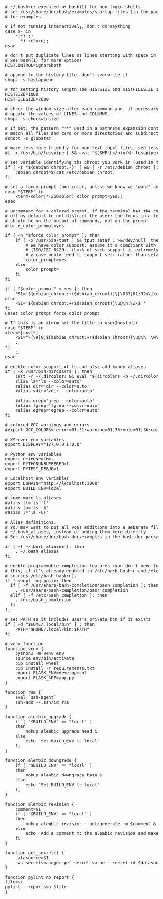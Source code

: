 <pre>
# ~/.bashrc: executed by bash(1) for non-login shells.
# see /usr/share/doc/bash/examples/startup-files (in the package bash-doc)
# for examples

# If not running interactively, don't do anything
case $- in
    *i*) ;;
      *) return;;
esac

# don't put duplicate lines or lines starting with space in the history.
# See bash(1) for more options
HISTCONTROL=ignoreboth

# append to the history file, don't overwrite it
shopt -s histappend

# for setting history length see HISTSIZE and HISTFILESIZE in bash(1)
HISTSIZE=1000
HISTFILESIZE=2000

# check the window size after each command and, if necessary,
# update the values of LINES and COLUMNS.
shopt -s checkwinsize

# If set, the pattern "**" used in a pathname expansion context will
# match all files and zero or more directories and subdirectories.
#shopt -s globstar

# make less more friendly for non-text input files, see lesspipe(1)
#[ -x /usr/bin/lesspipe ] && eval "$(SHELL=/bin/sh lesspipe)"

# set variable identifying the chroot you work in (used in the prompt below)
if [ -z "${debian_chroot:-}" ] && [ -r /etc/debian_chroot ]; then
    debian_chroot=$(cat /etc/debian_chroot)
fi

# set a fancy prompt (non-color, unless we know we "want" color)
case "$TERM" in
    xterm-color|*-256color) color_prompt=yes;;
esac

# uncomment for a colored prompt, if the terminal has the capability; turned
# off by default to not distract the user: the focus in a terminal window
# should be on the output of commands, not on the prompt
#force_color_prompt=yes

if [ -n "$force_color_prompt" ]; then
    if [ -x /usr/bin/tput ] && tput setaf 1 >&/dev/null; then
        # We have color support; assume it's compliant with Ecma-48
        # (ISO/IEC-6429). (Lack of such support is extremely rare, and such
        # a case would tend to support setf rather than setaf.)
        color_prompt=yes
    else
        color_prompt=
    fi
fi

if [ "$color_prompt" = yes ]; then
    PS1='${debian_chroot:+($debian_chroot)}\[\033[01;32m\]\u@\h\[\033[00m\]:\[\033[01;34m\]\w\[\033[00m\]\$ '
else
    PS1='${debian_chroot:+($debian_chroot)}\u@\h:\w\$ '
fi
unset color_prompt force_color_prompt

# If this is an xterm set the title to user@host:dir
case "$TERM" in
xterm*|rxvt*)
    PS1="\[\e]0;${debian_chroot:+($debian_chroot)}\u@\h: \w\a\]$PS1"
    ;;
*)
    ;;
esac

# enable color support of ls and also add handy aliases
if [ -x /usr/bin/dircolors ]; then
    test -r ~/.dircolors && eval "$(dircolors -b ~/.dircolors)" || eval "$(dircolors -b)"
    alias ls='ls --color=auto'
    #alias dir='dir --color=auto'
    #alias vdir='vdir --color=auto'

    #alias grep='grep --color=auto'
    #alias fgrep='fgrep --color=auto'
    #alias egrep='egrep --color=auto'
fi

# colored GCC warnings and errors
#export GCC_COLORS='error=01;31:warning=01;35:note=01;36:caret=01;32:locus=01:quote=01'

# XServer env variables
export DISPLAY="127.0.0.1:0.0"

# Python env variables
export PYTHONPATH=.
export PYTHONUNBUFFERED=1
export PYTEST_DEBUG=1

# Localhost env variables
export DOMAIN="http://localhost:3000"
export BUILD_ENV=local

# some more ls aliases
#alias ll='ls -l'
#alias la='ls -A'
#alias l='ls -CF'

# Alias definitions.
# You may want to put all your additions into a separate file like
# ~/.bash_aliases, instead of adding them here directly.
# See /usr/share/doc/bash-doc/examples in the bash-doc package.

if [ -f ~/.bash_aliases ]; then
    . ~/.bash_aliases
fi

# enable programmable completion features (you don't need to enable
# this, if it's already enabled in /etc/bash.bashrc and /etc/profile
# sources /etc/bash.bashrc).
if ! shopt -oq posix; then
  if [ -f /usr/share/bash-completion/bash_completion ]; then
    . /usr/share/bash-completion/bash_completion
  elif [ -f /etc/bash_completion ]; then
    . /etc/bash_completion
  fi
fi

# set PATH so it includes user's private bin if it exists
if [ -d "$HOME/.local/bin" ] ; then
    PATH="$HOME/.local/bin:$PATH"
fi

# venv function
function venv {
    python3 -m venv env
    source env/bin/activate
    pip install wheel
    pip install -r requirements.txt
    export FLASK_ENV=development
    export FLASK_APP=app.py
}

function rsa {
    eval `ssh-agent`
    ssh-add ~/.ssh/id_rsa
}

function alembic_upgrade {
    if [ "$BUILD_ENV" == "local" ]
    then
        nohup alembic upgrade head &
    else
        echo "Set BUILD_ENV to local"
    fi
}

function alembic_downgrade {
    if [ "$BUILD_ENV" == "local" ]
    then
        nohup alembic downgrade base &
    else
        echo "Set BUILD_ENV to local"
    fi
}

function alembic_revision {
    comment=$1
    if [ "$BUILD_ENV" == "local" ]
    then
        nohup alembic revision --autogenerate -m $comment &
    else
        echo "Add a comment to the alembic revision and make sure models.py is updated"
    fi
}
    
function get_secret() {
    datasource=$1
    aws secretsmanager get-secret-value --secret-id $datasource --region=us-west-2
}

function pylint_no_report {
file=$1
pylint --reports=n $file
}
</pre>
